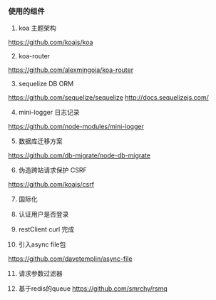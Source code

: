 ### 使用的组件
1. koa 主题架构

https://github.com/koajs/koa

2. koa-router

https://github.com/alexmingoia/koa-router

3. sequelize DB ORM

https://github.com/sequelize/sequelize
http://docs.sequelizejs.com/


4. mini-logger 日志记录

https://github.com/node-modules/mini-logger

5. 数据库迁移方案

https://github.com/db-migrate/node-db-migrate

6. 伪造跨站请求保护 CSRF

https://github.com/koajs/csrf


7. 国际化

8. 认证用户是否登录

9. restClient curl 完成

10. 引入async file包

https://github.com/davetemplin/async-file

11. 请求参数过滤器


12. 基于redis的queue
    https://github.com/smrchy/rsmq





